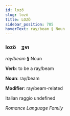 ```yaml
---
id: lozö
slug: lozö
title: LOZÖ
sidebar_position: 785
hoverText: ray/beam § Noun
---
```


### lozö&emsp;<span kind="abugida">ʓⱴı</span>

*ray/beam* **§** Noun

**Verb**: to be a ray/beam

**Noun**: ray/beam

**Modifier**: ray/beam-related

Italian raggio undefined

*Romance Language Family*